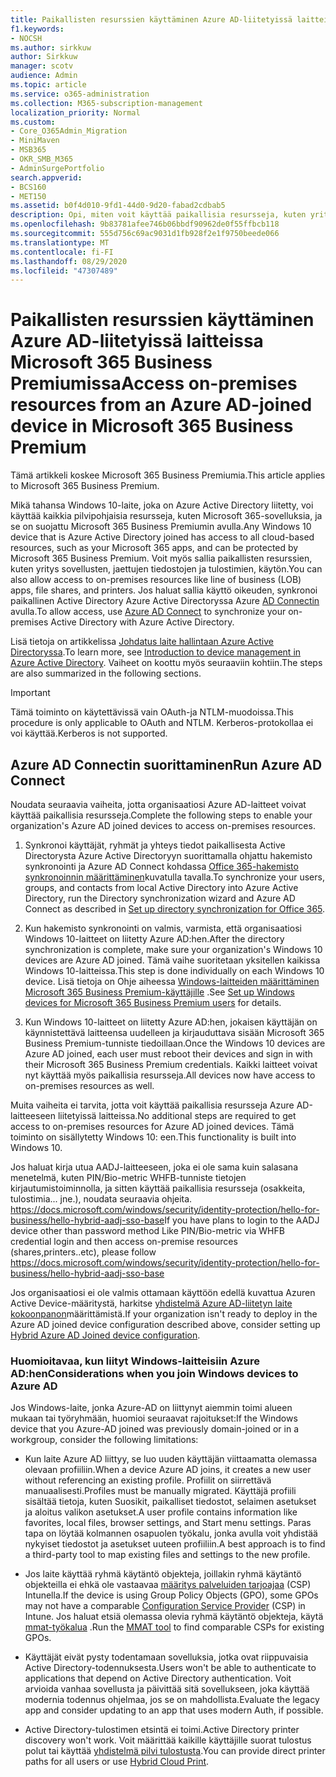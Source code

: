 ```yaml
---
title: Paikallisten resurssien käyttäminen Azure AD-liitetyissä laitteissa Microsoft 365 Business-sovelluksessa
f1.keywords:
- NOCSH
ms.author: sirkkuw
author: Sirkkuw
manager: scotv
audience: Admin
ms.topic: article
ms.service: o365-administration
ms.collection: M365-subscription-management
localization_priority: Normal
ms.custom:
- Core_O365Admin_Migration
- MiniMaven
- MSB365
- OKR_SMB_M365
- AdminSurgePortfolio
search.appverid:
- BCS160
- MET150
ms.assetid: b0f4d010-9fd1-44d0-9d20-fabad2cdbab5
description: Opi, miten voit käyttää paikallisia resursseja, kuten yritys sovelluksia, jaettuja tiedostoja ja tulostimia Azure Active Directorysta, jotka liittyivät Windows 10-laitteeseen.
ms.openlocfilehash: 9b83781afee746b06bbdf90962de0f55ffbcb118
ms.sourcegitcommit: 555d756c69ac9031d1fb928f2e1f9750beede066
ms.translationtype: MT
ms.contentlocale: fi-FI
ms.lasthandoff: 08/29/2020
ms.locfileid: "47307489"
---
```

# <a name="access-on-premises-resources-from-an-azure-ad-joined-device-in-microsoft-365-business-premium"></a><span data-ttu-id="b5737-103">Paikallisten resurssien käyttäminen Azure AD-liitetyissä laitteissa Microsoft 365 Business Premiumissa</span><span class="sxs-lookup"><span data-stu-id="b5737-103">Access on-premises resources from an Azure AD-joined device in Microsoft 365 Business Premium</span></span>

<span data-ttu-id="b5737-104">Tämä artikkeli koskee Microsoft 365 Business Premiumia.</span><span class="sxs-lookup"><span data-stu-id="b5737-104">This article applies to Microsoft 365 Business Premium.</span></span>

<span data-ttu-id="b5737-105">Mikä tahansa Windows 10-laite, joka on Azure Active Directory liitetty, voi käyttää kaikkia pilvipohjaisia resursseja, kuten Microsoft 365-sovelluksia, ja se on suojattu Microsoft 365 Business Premiumin avulla.</span><span class="sxs-lookup"><span data-stu-id="b5737-105">Any Windows 10 device that is Azure Active Directory joined has access to all cloud-based resources, such as your Microsoft 365 apps, and can be protected by Microsoft 365 Business Premium.</span></span> <span data-ttu-id="b5737-106">Voit myös sallia paikallisten resurssien, kuten yritys sovellusten, jaettujen tiedostojen ja tulostimien, käytön.</span><span class="sxs-lookup"><span data-stu-id="b5737-106">You can also allow access to on-premises resources like line of business (LOB) apps, file shares, and printers.</span></span> <span data-ttu-id="b5737-107">Jos haluat sallia käyttö oikeuden, synkronoi paikallinen Active Directory Azure Active Directoryssa Azure [AD Connectin](https://docs.microsoft.com/azure/active-directory/connect/active-directory-aadconnect) avulla.</span><span class="sxs-lookup"><span data-stu-id="b5737-107">To allow access, use [Azure AD Connect](https://docs.microsoft.com/azure/active-directory/connect/active-directory-aadconnect) to synchronize your on-premises Active Directory with Azure Active Directory.</span></span> 

<span data-ttu-id="b5737-108">Lisä tietoja on artikkelissa [Johdatus laite hallintaan Azure Active Directoryssa](https://docs.microsoft.com/azure/active-directory/device-management-introduction).</span><span class="sxs-lookup"><span data-stu-id="b5737-108">To learn more, see [Introduction to device management in Azure Active Directory](https://docs.microsoft.com/azure/active-directory/device-management-introduction).</span></span>
<span data-ttu-id="b5737-109">Vaiheet on koottu myös seuraaviin kohtiin.</span><span class="sxs-lookup"><span data-stu-id="b5737-109">The steps are also summarized in the following sections.</span></span>

> [!IMPORTANT]
> <span data-ttu-id="b5737-110">Tämä toiminto on käytettävissä vain OAuth-ja NTLM-muodoissa.</span><span class="sxs-lookup"><span data-stu-id="b5737-110">This procedure is only applicable to OAuth and NTLM.</span></span> <span data-ttu-id="b5737-111">Kerberos-protokollaa ei voi käyttää.</span><span class="sxs-lookup"><span data-stu-id="b5737-111">Kerberos is not supported.</span></span>
 
## <a name="run-azure-ad-connect"></a><span data-ttu-id="b5737-112">Azure AD Connectin suorittaminen</span><span class="sxs-lookup"><span data-stu-id="b5737-112">Run Azure AD Connect</span></span>

<span data-ttu-id="b5737-113">Noudata seuraavia vaiheita, jotta organisaatiosi Azure AD-laitteet voivat käyttää paikallisia resursseja.</span><span class="sxs-lookup"><span data-stu-id="b5737-113">Complete the following steps to enable your organization's Azure AD joined devices to access on-premises resources.</span></span>
  
1. <span data-ttu-id="b5737-114">Synkronoi käyttäjät, ryhmät ja yhteys tiedot paikallisesta Active Directorysta Azure Active Directoryyn suorittamalla ohjattu hakemisto synkronointi ja Azure AD Connect kohdassa [Office 365-hakemisto synkronoinnin määrittäminen](https://docs.microsoft.com/microsoft-365/enterprise/set-up-directory-synchronization)kuvatulla tavalla.</span><span class="sxs-lookup"><span data-stu-id="b5737-114">To synchronize your users, groups, and contacts from local Active Directory into Azure Active Directory, run the Directory synchronization wizard and Azure AD Connect as described in [Set up directory synchronization for Office 365](https://docs.microsoft.com/microsoft-365/enterprise/set-up-directory-synchronization).</span></span>
    
2. <span data-ttu-id="b5737-115">Kun hakemisto synkronointi on valmis, varmista, että organisaatiosi Windows 10-laitteet on liitetty Azure AD:hen.</span><span class="sxs-lookup"><span data-stu-id="b5737-115">After the directory synchronization is complete, make sure your organization's Windows 10 devices are Azure AD joined.</span></span> <span data-ttu-id="b5737-116">Tämä vaihe suoritetaan yksitellen kaikissa Windows 10-laitteissa.</span><span class="sxs-lookup"><span data-stu-id="b5737-116">This step is done individually on each Windows 10 device.</span></span> <span data-ttu-id="b5737-117">Lisä tietoja on Ohje aiheessa [Windows-laitteiden määrittäminen Microsoft 365 Business Premium-käyttäjille](set-up-windows-devices.md) .</span><span class="sxs-lookup"><span data-stu-id="b5737-117">See [Set up Windows devices for Microsoft 365 Business Premium users](set-up-windows-devices.md) for details.</span></span> 
    
3. <span data-ttu-id="b5737-118">Kun Windows 10-laitteet on liitetty Azure AD:hen, jokaisen käyttäjän on käynnistettävä laitteensa uudelleen ja kirjauduttava sisään Microsoft 365 Business Premium-tunniste tiedoillaan.</span><span class="sxs-lookup"><span data-stu-id="b5737-118">Once the Windows 10 devices are Azure AD joined, each user must reboot their devices and sign in with their Microsoft 365 Business Premium credentials.</span></span> <span data-ttu-id="b5737-119">Kaikki laitteet voivat nyt käyttää myös paikallisia resursseja.</span><span class="sxs-lookup"><span data-stu-id="b5737-119">All devices now have access to on-premises resources as well.</span></span>
    
<span data-ttu-id="b5737-120">Muita vaiheita ei tarvita, jotta voit käyttää paikallisia resursseja Azure AD-laitteeseen liitetyissä laitteissa.</span><span class="sxs-lookup"><span data-stu-id="b5737-120">No additional steps are required to get access to on-premises resources for Azure AD joined devices.</span></span> <span data-ttu-id="b5737-121">Tämä toiminto on sisällytetty Windows 10: een.</span><span class="sxs-lookup"><span data-stu-id="b5737-121">This functionality is built into Windows 10.</span></span> 

<span data-ttu-id="b5737-122">Jos haluat kirja utua AADJ-laitteeseen, joka ei ole sama kuin salasana menetelmä, kuten PIN/Bio-metric WHFB-tunniste tietojen kirjautumistoiminnolla, ja sitten käyttää paikallisia resursseja (osakkeita, tulostimia... jne.), noudata seuraavia ohjeita. https://docs.microsoft.com/windows/security/identity-protection/hello-for-business/hello-hybrid-aadj-sso-base</span><span class="sxs-lookup"><span data-stu-id="b5737-122">If you have plans to login to the AADJ device other than password method Like PIN/Bio-metric via WHFB credential login and then access on-premise resources (shares,printers..etc), please follow https://docs.microsoft.com/windows/security/identity-protection/hello-for-business/hello-hybrid-aadj-sso-base</span></span>
  
<span data-ttu-id="b5737-123">Jos organisaatiosi ei ole valmis ottamaan käyttöön edellä kuvattua Azuren Active Device-määritystä, harkitse [yhdistelmä Azure AD-liitetyn laite kokoonpanon](manage-windows-devices.md)määrittämistä.</span><span class="sxs-lookup"><span data-stu-id="b5737-123">If your organization isn't ready to deploy in the Azure AD joined device configuration described above, consider setting up [Hybrid Azure AD Joined device configuration](manage-windows-devices.md).</span></span>
  
### <a name="considerations-when-you-join-windows-devices-to-azure-ad"></a><span data-ttu-id="b5737-124">Huomioitavaa, kun liityt Windows-laitteisiin Azure AD:hen</span><span class="sxs-lookup"><span data-stu-id="b5737-124">Considerations when you join Windows devices to Azure AD</span></span>

<span data-ttu-id="b5737-125">Jos Windows-laite, jonka Azure-AD on liittynyt aiemmin toimi alueen mukaan tai työryhmään, huomioi seuraavat rajoitukset:</span><span class="sxs-lookup"><span data-stu-id="b5737-125">If the Windows device that you Azure-AD joined was previously domain-joined or in a workgroup, consider the following limitations:</span></span>
  
- <span data-ttu-id="b5737-126">Kun laite Azure AD liittyy, se luo uuden käyttäjän viittaamatta olemassa olevaan profiiliin.</span><span class="sxs-lookup"><span data-stu-id="b5737-126">When a device Azure AD joins, it creates a new user without referencing an existing profile.</span></span> <span data-ttu-id="b5737-127">Profiilit on siirrettävä manuaalisesti.</span><span class="sxs-lookup"><span data-stu-id="b5737-127">Profiles must be manually migrated.</span></span> <span data-ttu-id="b5737-128">Käyttäjä profiili sisältää tietoja, kuten Suosikit, paikalliset tiedostot, selaimen asetukset ja aloitus valikon asetukset.</span><span class="sxs-lookup"><span data-stu-id="b5737-128">A user profile contains information like favorites, local files, browser settings, and Start menu settings.</span></span> <span data-ttu-id="b5737-129">Paras tapa on löytää kolmannen osapuolen työkalu, jonka avulla voit yhdistää nykyiset tiedostot ja asetukset uuteen profiiliin.</span><span class="sxs-lookup"><span data-stu-id="b5737-129">A best approach is to find a third-party tool to map existing files and settings to the new profile.</span></span>

- <span data-ttu-id="b5737-130">Jos laite käyttää ryhmä käytäntö objekteja, joillakin ryhmä käytäntö objekteilla ei ehkä ole vastaavaa [määritys palveluiden tarjoajaa](https://docs.microsoft.com/windows/configuration/provisioning-packages/how-it-pros-can-use-configuration-service-providers) (CSP) Intunella.</span><span class="sxs-lookup"><span data-stu-id="b5737-130">If the device is using Group Policy Objects (GPO), some GPOs may not have a comparable [Configuration Service Provider](https://docs.microsoft.com/windows/configuration/provisioning-packages/how-it-pros-can-use-configuration-service-providers) (CSP) in Intune.</span></span> <span data-ttu-id="b5737-131">Jos haluat etsiä olemassa olevia ryhmä käytäntö objekteja, käytä [mmat-työkalua](https://www.microsoft.com/download/details.aspx?id=45520) .</span><span class="sxs-lookup"><span data-stu-id="b5737-131">Run the [MMAT tool](https://www.microsoft.com/download/details.aspx?id=45520) to find comparable CSPs for existing GPOs.</span></span>

- <span data-ttu-id="b5737-132">Käyttäjät eivät pysty todentamaan sovelluksia, jotka ovat riippuvaisia Active Directory-todennuksesta.</span><span class="sxs-lookup"><span data-stu-id="b5737-132">Users won't be able to authenticate to applications that depend on Active Directory authentication.</span></span> <span data-ttu-id="b5737-133">Voit arvioida vanhaa sovellusta ja päivittää sitä sovellukseen, joka käyttää modernia todennus ohjelmaa, jos se on mahdollista.</span><span class="sxs-lookup"><span data-stu-id="b5737-133">Evaluate the legacy app and consider updating to an app that uses modern Auth, if possible.</span></span>

- <span data-ttu-id="b5737-134">Active Directory-tulostimen etsintä ei toimi.</span><span class="sxs-lookup"><span data-stu-id="b5737-134">Active Directory printer discovery won't work.</span></span> <span data-ttu-id="b5737-135">Voit määrittää kaikille käyttäjille suorat tulostus polut tai käyttää [yhdistelmä pilvi tulostusta](https://docs.microsoft.com/windows-server/administration/hybrid-cloud-print/hybrid-cloud-print-deploy).</span><span class="sxs-lookup"><span data-stu-id="b5737-135">You can provide direct printer paths for all users or use [Hybrid Cloud Print](https://docs.microsoft.com/windows-server/administration/hybrid-cloud-print/hybrid-cloud-print-deploy).</span></span>
